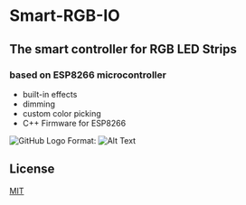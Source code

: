 # Smart-RGB-IO
## The smart controller for RGB LED Strips 
### based on **ESP8266** microcontroller

- built-in effects
- dimming
- custom color picking
- C++ Firmware for ESP8266


![GitHub Logo](https://i.ibb.co/P474rBD/Captura-de-tela-2019-12-13-14-38-29.png)
Format: ![Alt Text](url)

## License
[MIT](https://choosealicense.com/licenses/mit/)


